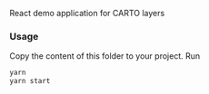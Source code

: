 React demo application for CARTO layers

### Usage
Copy the content of this folder to your project. Run
```js
yarn
yarn start
```